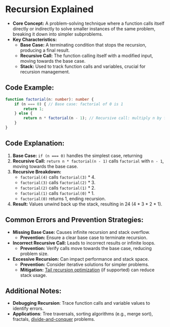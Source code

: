 # Recursion Explained
- **Core Concept:** A problem-solving technique where a function calls itself directly or indirectly to solve smaller instances of the same problem, breaking it down into simpler subproblems.
- **Key Characteristics:**
    - **Base Case:** A terminating condition that stops the recursion, producing a final result.
    - **Recursive Call:** The function calling itself with a modified input, moving towards the base case.
    - **Stack:** Used to track function calls and variables, crucial for recursion management.

## Code Example:
```ts
function factorial(n: number): number {
    if (n === 0) { // Base case: factorial of 0 is 1
        return 1;
    } else {
        return n * factorial(n - 1); // Recursive call: multiply n by factorial of (n-1)
    }
}
```

## Code Explanation:
1. **Base Case:** `if (n === 0)` handles the simplest case, returning
2. **Recursive Call:** `return n * factorial(n - 1)` calls `factorial` with `n - 1`, moving towards the base case.
3. **Recursive Breakdown:**
   - `factorial(4)` calls `factorial(3)` * 4.
   - `factorial(3)` calls `factorial(2)` * 3.
   - `factorial(2)` calls `factorial(1)` * 2.
   - `factorial(1)` calls `factorial(0)` * 1.
   - `factorial(0)` returns 1, ending recursion.
4. **Result:** Values unwind back up the stack, resulting in 24 (4 * 3 * 2 * 1).

## Common Errors and Prevention Strategies:
- **Missing Base Case:** Causes infinite recursion and stack overflow.
    - **Prevention:** Ensure a clear base case to terminate recursion.
- **Incorrect Recursive Call:** Leads to incorrect results or infinite loops.
    - **Prevention:** Verify calls move towards the base case, reducing problem size.
- **Excessive Recursion:** Can impact performance and stack space.
    - **Prevention:** Consider iterative solutions for simpler problems.
    - **Mitigation:** [Tail recursion optimization](tail-recursion-optimization-explained.md) (if supported) can reduce stack usage.

## Additional Notes:
- **Debugging Recursion**: Trace function calls and variable values to identify errors.
- **Applications**: Tree traversals, sorting algorithms (e.g., merge sort), fractals, [divide-and-conquer](divide-and-conquer-explained.md) problems.